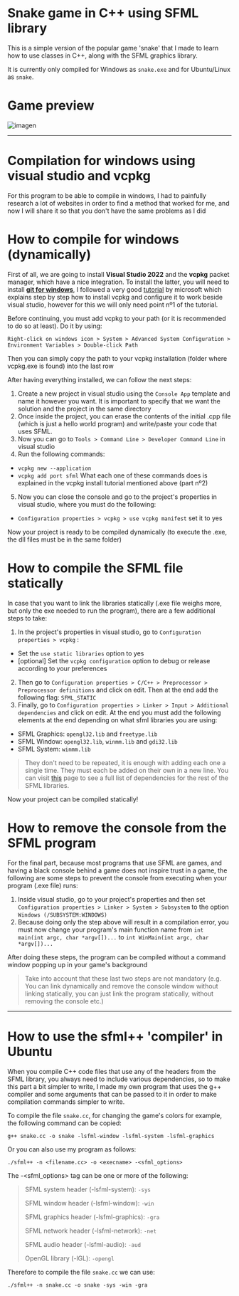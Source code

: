 # Snake game in C++ using SFML library

This is a simple version of the popular game 'snake' that I 
made to learn how to use classes in C++, along with the SFML graphics library.

It is currently only compiled for Windows as `snake.exe` and for Ubuntu/Linux as `snake`.

# Game preview

![imagen](https://github.com/iikerm/sfml-snake/assets/151840754/b1f2af64-9d38-450f-a420-a2d2debc97f9)

---

# Compilation for windows using visual studio and vcpkg
For this program to be able to compile in windows, 
I had to painfully research a lot of websites in order 
to find a method that worked for me, and now I will share 
it so that you don't have the same problems as I did

# How to compile for windows (dynamically)
First of all, we are going to install **Visual Studio 2022** and 
the **vcpkg** packet manager, which have a nice integration. 
To install the latter, you will need to install [**git for windows**](https://git-scm.com/download/win), 
I followed a very good [tutorial](https://learn.microsoft.com/es-es/vcpkg/get_started/get-started-msbuild?pivots=shell-cmd) 
by microsoft which explains step by step 
how to install vcpkg and configure it to work beside visual studio, however for this we will only need point nº1 of the tutorial.

Before continuing, you must add vcpkg to your path (or it is recommended to do so at least). Do it by using: 

 `Right-click on windows icon > System > Advanced System Configuration > Environment Variables > Double-click Path` 
  
  Then you can simply copy the path to your vcpkg installation (folder where vcpkg.exe is found) into the last row

After having everything installed, we can follow the next steps:

1. Create a new project in visual studio using the `Console App` template and name it however you want. It is important to specify that we want the solution and the project in the same directory
2. Once inside the project, you can erase the contents of the initial .cpp file (which is just a hello world program) and write/paste your code that uses SFML.
3. Now you can go to `Tools > Command Line > Developer Command Line` in visual studio
4. Run the following commands:
- `vcpkg new --application`
- `vcpkg add port sfml`
  What each one of these commands does is explained in the vcpkg install tutorial mentioned above (part nº2)
5. Now you can close the console and go to the project's properties in visual studio, where you must do the following:
- `Configuration properties > vcpkg > use vcpkg manifest` set it to yes

Now your project is ready to be compiled dynamically (to execute the .exe, the dll files must be in the same folder)

# How to compile the SFML file statically

In case that you want to link the libraries statically (.exe file weighs more, but only the exe needed to run the program), there are a few additional steps to take:
1. In the project's properties in visual studio, go to `Configuration properties > vcpkg` :
- Set the `use static libraries` option to yes
- [optional] Set the `vcpkg configuration` option to debug or release according to your preferences
2. Then go to `Configuration properties > C/C++ > Preprocessor > Preprocessor definitions` and click on edit. Then at the end add the following flag: `SFML_STATIC`
3. Finally, go to `Configuration properties > Linker > Input > Additional dependencies` and click on edit. At the end you must add the following elements at the end depending on what sfml libraries you are using:
- SFML Graphics: `opengl32.lib` and `freetype.lib`
- SFML Window: `opengl32.lib`, `winmm.lib` and `gdi32.lib`
- SFML System: `winmm.lib`
> They don't need to be repeated, it is enough with adding each one a single time. They must each be added on their own in a new line. You can visit [this](https://www.sfml-dev.org/tutorials/2.6/start-vc.php) page to see a full list of dependencies for the rest of the SFML libraries.

Now your project can be compiled statically!

# How to remove the console from the SFML program

For the final part, because most programs that use SFML are games, and having a black console behind a game does not inspire trust in a game, the following are some steps to prevent the console from executing when your program (.exe file) runs:

1. Inside visual studio, go to your project's properties and then set `Configuration properties > Linker > System > Subsystem` to the option `Windows (/SUBSYSTEM:WINDOWS)`
2. Because doing only the step above will result in a compilation error, you must now change your program's main function name from `int main(int argc, char *argv[])...` to `int WinMain(int argc, char *argv[])...`

After doing these steps, the program can be compiled without a command window popping up in your game's background

>Take into account that these last two steps are not mandatory (e.g. You can link dynamically and remove the console window without linking statically,
> you can just link the program statically, without removing the console etc.)

---

# How to use the sfml++ 'compiler' in Ubuntu
When you compile C++ code files that use any of the headers from the
SFML library, you always need to include various dependencies, so to make this part
a bit simpler to write, I made my own program that uses the g++ compiler
and some arguments that can be passed to it in order to make compilation commands simpler to write.

To compile the file `snake.cc`, for changing the game's colors for example, the following command can be copied:

`g++ snake.cc -o snake -lsfml-window -lsfml-system -lsfml-graphics`

  
Or you can also use my program as follows:
 
`./sfml++ -n <filename.cc> -o <execname> -<sfml_options>`
 
The -<sfml_options> tag can be one or more of the following:
> 
> SFML system header (-lsfml-system): `-sys`
> 
> SFML window header (-lsfml-window): `-win`
> 
> SFML graphics header (-lsfml-graphics): `-gra`
> 
> SFML network header (-lsfml-network): `-net`
> 
> SFML audio header (-lsfml-audio): `-aud`
> 
> OpenGL library (-lGL): `-opengl`
 
Therefore to compile the file `snake.cc` we can use:
 
`./sfml++ -n snake.cc -o snake -sys -win -gra`

